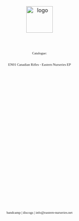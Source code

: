 <html>
<head>
<title>Eastern Nurseries</title>
</head>
<body link="#000000" vlink="#000000" alink="#000000"background="" bgproperties="fixed">
<style type="text/css">a {text-decoration: none}</style>
<br>
<br>
<br>
<center>
<img src="http://northernelectronics.se/2.jpg" alt="logo" width="70px" height="70px">
<FONT FACE="verdana">
<p style="font-size:xx-small;">
<br>
<br>
<br>
<br>
Catalogue:
<br>
<br>
<br>
EN01 Canadian Rifles - Eastern Nurseries EP
<br>
<br>
<br>
<br>
<br>
<br>
<br>
<br>
<br>
<br>
<br>
<br>
<br>
<br>
<br>
<br>
<br>
<br>
<br>
<br><br>
<br>
<br>
<br>
<br>
<br>
<br>
<br><br>
<br>
<br>
<br>
<br>
<br>
<br>
<br>
<br>
<br>
<br>
<a href="http://eastern-nurseries.bandcamp.com/">bandcamp</a> | 
<a href="http://www.discogs.com/label/Eastern+Nurseries">discogs</a> |
 info@eastern-nurseries.net</p>
</font>
</center>
</body>
</html>
